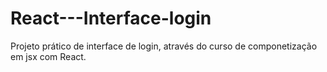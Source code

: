 # React---Interface-login
Projeto prático de interface de login, através do curso de componetização em jsx com React.

